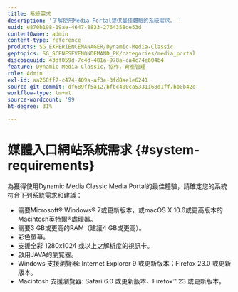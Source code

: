 ```yaml
---
title: 系統需求
description: '了解使用Media Portal提供最佳體驗的系統需求。 '
uuid: e870b198-19ae-4647-8833-2764358de53d
contentOwner: admin
content-type: reference
products: SG_EXPERIENCEMANAGER/Dynamic-Media-Classic
geptopics: SG_SCENESEVENONDEMAND_PK/categories/media_portal
discoiquuid: 43df059d-7c4d-481a-978a-ca4c74e604b4
feature: Dynamic Media Classic，協作，資產管理
role: Admin
exl-id: aa268ff7-c474-409a-af3e-3fd8ae1e6241
source-git-commit: df689ff5a127bfbc400ca5331168d1ff7bb0b42e
workflow-type: tm+mt
source-wordcount: '99'
ht-degree: 31%

---
```


# 媒體入口網站系統需求 {#system-requirements}

為獲得使用Dynamic Media Classic Media Portal的最佳體驗，請確定您的系統符合下列系統需求和建議：

* 需要Microsoft® Windows® 7或更新版本，或macOS X 10.6或更高版本的Macintosh英特爾®處理器。
* 需要3 GB或更高的RAM（建議4 GB或更高）。
* 彩色螢幕。
* 支援全彩 1280x1024 或以上之解析度的視訊卡。
* 啟用JAVA的瀏覽器。
* Windows 支援瀏覽器: Internet Explorer 9 或更新版本；Firefox 23.0 或更新版本。
* Macintosh 支援瀏覽器: Safari 6.0 或更新版本、Firefox™ 23 或更新版本。

